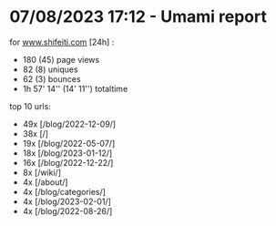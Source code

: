 # 07/08/2023 17:12 - Umami report
for www.shifeiti.com [24h] :

 - 180 (45) page views
 - 82 (8) uniques
 - 62 (3) bounces
 - 1h 57' 14'' (14' 11'') totaltime


top 10 urls:
 - 49x [/blog/2022-12-09/]
 - 38x [/]
 - 19x [/blog/2022-05-07/]
 - 18x [/blog/2023-01-12/]
 - 16x [/blog/2022-12-22/]
 - 8x [/wiki/]
 - 4x [/about/]
 - 4x [/blog/categories/]
 - 4x [/blog/2023-02-01/]
 - 4x [/blog/2022-08-26/]


